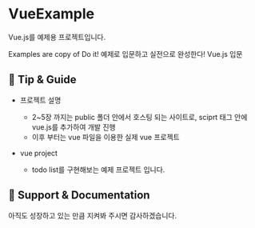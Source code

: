 
# VueExample
Vue.js를 예제용 프로젝트입니다.

Examples are copy of Do it! 예제로 입문하고 실전으로 완성한다! Vue.js 입문

## 🔧 Tip & Guide

* 프로젝트 설명
	* 2~5장 까지는 public 폴더 안에서 호스팅 되는 사이트로, sciprt 태그 안에 vue.js를 추가하여 개발 진행
	* 이후 부터는 vue 파일을 이용한 실제 vue 프로젝트
	
* vue project
	* todo list를 구현해보는 예제 프로젝트 입니다.

## 💬 Support & Documentation

아직도 성장하고 있는 만큼 지켜봐 주시면 감사하겠습니다.
